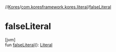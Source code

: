 //[Kores](../../index.md)/[com.koresframework.kores.literal](index.md)/[falseLiteral](false-literal.md)

# falseLiteral

[jvm]\
fun [falseLiteral](false-literal.md)(): [Literal](-literal/index.md)
